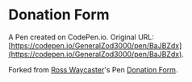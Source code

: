 # Donation Form

A Pen created on CodePen.io. Original URL: [https://codepen.io/GeneralZod3000/pen/BaJBZdx](https://codepen.io/GeneralZod3000/pen/BaJBZdx).



Forked from [Ross Waycaster](http://codepen.io/rosswaycaster/)'s Pen [Donation Form](http://codepen.io/rosswaycaster/pen/YPQzap/).

